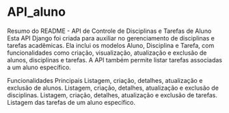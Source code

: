 # API_aluno

Resumo do README - API de Controle de Disciplinas e Tarefas de Aluno
Esta API Django foi criada para auxiliar no gerenciamento de disciplinas e tarefas acadêmicas. Ela inclui os modelos Aluno, Disciplina e Tarefa, com funcionalidades como criação, visualização, atualização e exclusão de alunos, disciplinas e tarefas. A API também permite listar tarefas associadas a um aluno específico.

Funcionalidades Principais
Listagem, criação, detalhes, atualização e exclusão de alunos.
Listagem, criação, detalhes, atualização e exclusão de disciplinas.
Listagem, criação, detalhes, atualização e exclusão de tarefas.
Listagem das tarefas de um aluno específico.
